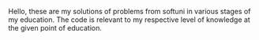 Hello, these are my solutions of problems from softuni in various stages of my education. The code is relevant to my respective level of knowledge at the given point of education.
